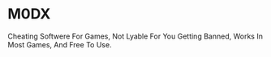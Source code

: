 # M0DX
Cheating Softwere For Games,
Not Lyable For You Getting Banned,
Works In Most Games,
And Free To Use.
